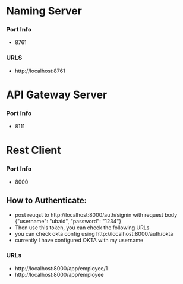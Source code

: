 
# Naming Server
### Port Info
- 8761
### URLS 
- http://localhost:8761

# API Gateway Server
### Port Info
- 8111

# Rest Client
### Port Info
- 8000

## How to Authenticate:
 - post reuqst to http://localhost:8000/auth/signin with request body {"username": "ubaid", "password": "1234"}
 - Then use this token, you can check the following URLs
 - you can check okta config using http://localhost:8000/auth/okta
 - currently I have configured OKTA with my username 

 ### URLs
- http://localhost:8000/app/employee/1
- http://localhost:8000/app/employee
